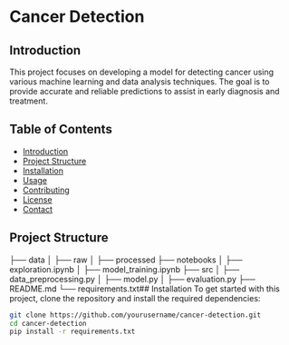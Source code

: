 # Cancer Detection

## Introduction
This project focuses on developing a model for detecting cancer using various machine learning and data analysis techniques. The goal is to provide accurate and reliable predictions to assist in early diagnosis and treatment.

## Table of Contents
- [Introduction](#introduction)
- [Project Structure](#project-structure)
- [Installation](#installation)
- [Usage](#usage)
- [Contributing](#contributing)
- [License](#license)
- [Contact](#contact)

## Project Structure
├── data
│ ├── raw
│ ├── processed
├── notebooks
│ ├── exploration.ipynb
│ ├── model_training.ipynb
├── src
│ ├── data_preprocessing.py
│ ├── model.py
│ ├── evaluation.py
├── README.md
└── requirements.txt## Installation
To get started with this project, clone the repository and install the required dependencies:

```bash
git clone https://github.com/yourusername/cancer-detection.git
cd cancer-detection
pip install -r requirements.txt


